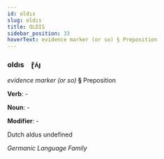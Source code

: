 ```yaml
---
id: oldıs
slug: oldıs
title: OLDIS
sidebar_position: 33
hoverText: evidence marker (or so) § Preposition
---
```


### oldıs&emsp;<span kind="abugida">ɽ͊ʌ́ȷ</span>

*evidence marker (or so)* **§** Preposition

**Verb**: -

**Noun**: -

**Modifier**: -

Dutch aldus undefined

*Germanic Language Family*